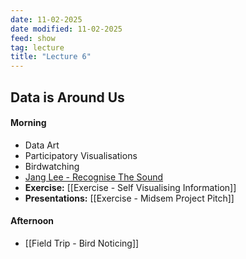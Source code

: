 ```yaml
---
date: 11-02-2025
date modified: 11-02-2025
feed: show
tag: lecture
title: "Lecture 6"
---
```


## Data is Around Us
#### Morning
- Data Art
- Participatory Visualisations
- Birdwatching
- [Jang Lee - Recognise The Sound](https://janglee.myportfolio.com/recognise-the-sound)
- **Exercise:** [[Exercise - Self Visualising Information]]
- **Presentations:** [[Exercise - Midsem Project Pitch]]
#### Afternoon

- [[Field Trip - Bird Noticing]]
